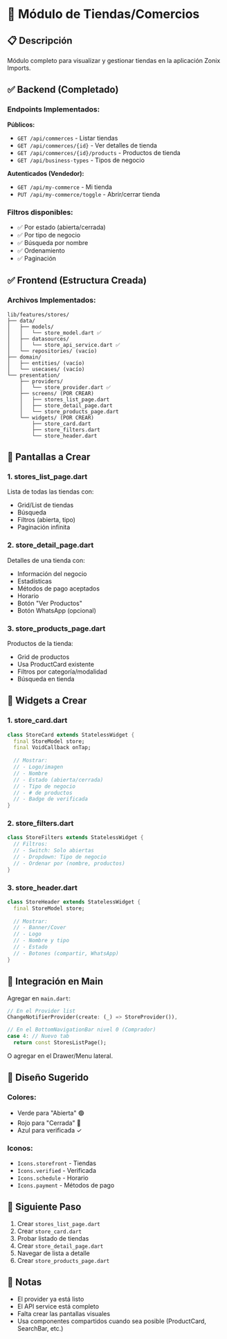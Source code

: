 # 🏪 Módulo de Tiendas/Comercios

## 📋 Descripción

Módulo completo para visualizar y gestionar tiendas en la aplicación Zonix Imports.

## ✅ Backend (Completado)

### Endpoints Implementados:

**Públicos:**
- `GET /api/commerces` - Listar tiendas
- `GET /api/commerces/{id}` - Ver detalles de tienda
- `GET /api/commerces/{id}/products` - Productos de tienda
- `GET /api/business-types` - Tipos de negocio

**Autenticados (Vendedor):**
- `GET /api/my-commerce` - Mi tienda
- `PUT /api/my-commerce/toggle` - Abrir/cerrar tienda

### Filtros disponibles:
- ✅ Por estado (abierta/cerrada)
- ✅ Por tipo de negocio
- ✅ Búsqueda por nombre
- ✅ Ordenamiento
- ✅ Paginación

## ✅ Frontend (Estructura Creada)

### Archivos Implementados:

```
lib/features/stores/
├── data/
│   ├── models/
│   │   └── store_model.dart ✅
│   ├── datasources/
│   │   └── store_api_service.dart ✅
│   └── repositories/ (vacío)
├── domain/
│   ├── entities/ (vacío)
│   └── usecases/ (vacío)
└── presentation/
    ├── providers/
    │   └── store_provider.dart ✅
    ├── screens/ (POR CREAR)
    │   ├── stores_list_page.dart
    │   ├── store_detail_page.dart
    │   └── store_products_page.dart
    └── widgets/ (POR CREAR)
        ├── store_card.dart
        ├── store_filters.dart
        └── store_header.dart
```

## 🎯 Pantallas a Crear

### 1. **stores_list_page.dart**
Lista de todas las tiendas con:
- Grid/List de tiendas
- Búsqueda
- Filtros (abierta, tipo)
- Paginación infinita

### 2. **store_detail_page.dart**
Detalles de una tienda con:
- Información del negocio
- Estadísticas
- Métodos de pago aceptados
- Horario
- Botón "Ver Productos"
- Botón WhatsApp (opcional)

### 3. **store_products_page.dart**
Productos de la tienda:
- Grid de productos
- Usa ProductCard existente
- Filtros por categoría/modalidad
- Búsqueda en tienda

## 🔧 Widgets a Crear

### 1. **store_card.dart**
```dart
class StoreCard extends StatelessWidget {
  final StoreModel store;
  final VoidCallback onTap;
  
  // Mostrar:
  // - Logo/imagen
  // - Nombre
  // - Estado (abierta/cerrada)
  // - Tipo de negocio
  // - # de productos
  // - Badge de verificada
}
```

### 2. **store_filters.dart**
```dart
class StoreFilters extends StatelessWidget {
  // Filtros:
  // - Switch: Solo abiertas
  // - Dropdown: Tipo de negocio
  // - Ordenar por (nombre, productos)
}
```

### 3. **store_header.dart**
```dart
class StoreHeader extends StatelessWidget {
  final StoreModel store;
  
  // Mostrar:
  // - Banner/Cover
  // - Logo
  // - Nombre y tipo
  // - Estado
  // - Botones (compartir, WhatsApp)
}
```

## 📱 Integración en Main

Agregar en `main.dart`:

```dart
// En el Provider list
ChangeNotifierProvider(create: (_) => StoreProvider()),

// En el BottomNavigationBar nivel 0 (Comprador)
case 4: // Nuevo tab
  return const StoresListPage();
```

O agregar en el Drawer/Menu lateral.

## 🎨 Diseño Sugerido

### Colores:
- Verde para "Abierta" 🟢
- Rojo para "Cerrada" 🔴
- Azul para verificada ✓

### Iconos:
- `Icons.storefront` - Tiendas
- `Icons.verified` - Verificada
- `Icons.schedule` - Horario
- `Icons.payment` - Métodos de pago

## 🚀 Siguiente Paso

1. Crear `stores_list_page.dart`
2. Crear `store_card.dart`
3. Probar listado de tiendas
4. Crear `store_detail_page.dart`
5. Navegar de lista a detalle
6. Crear `store_products_page.dart`

## 📝 Notas

- El provider ya está listo
- El API service está completo
- Falta crear las pantallas visuales
- Usa componentes compartidos cuando sea posible (ProductCard, SearchBar, etc.)

